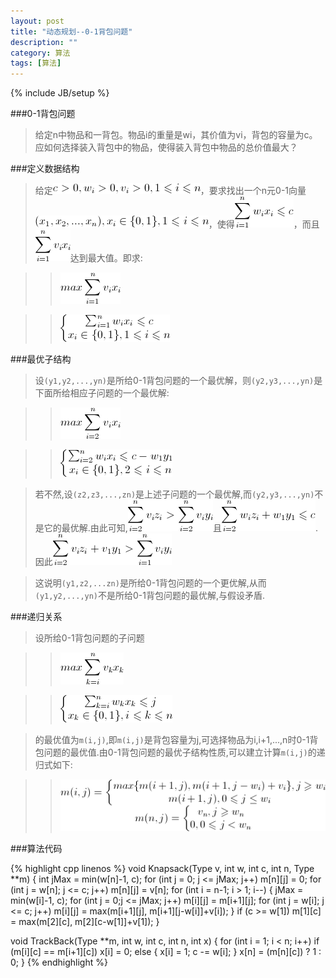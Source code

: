```yaml
---
layout: post
title: "动态规划--0-1背包问题"
description: ""
category: 算法
tags: [算法]
---
```

{% include JB/setup %}

###0-1背包问题

>给定n中物品和一背包。物品i的重量是wi，其价值为vi，背包的容量为c。应如何选择装入背包中的物品，使得装入背包中物品的总价值最大？

<!--more-->
###定义数据结构

>给定![dynamic1](/assets/img/201310220101.png)，要求找出一个n元0-1向量![dynamic1](/assets/img/201310220102.png)，使得![dynamic1](/assets/img/201310220103.png)，而且![dynamic1](/assets/img/201310220104.png)达到最大值。即求:

>>![dynamic1](/assets/img/201310220105.png)

>>![dynamic1](/assets/img/201310220106.png)

###最优子结构

>设`(y1,y2,...,yn)`是所给0-1背包问题的一个最优解，则`(y2,y3,...,yn)`是下面所给相应子问题的一个最优解:

>>![dynamic1](/assets/img/201310220107.png)

>>![dynamic1](/assets/img/201310220108.png)

>若不然,设`(z2,z3,...,zn)`是上述子问题的一个最优解,而`(y2,y3,...,yn)`不是它的最优解.由此可知,![dynamic1](/assets/img/201310220109.png)且![dynamic1](/assets/img/201310220110.png).因此![dynamic1](/assets/img/201310220111.png)

>这说明`(y1,z2,...zn)`是所给0-1背包问题的一个更优解,从而`(y1,y2,...,yn)`不是所给0-1背包问题的最优解,与假设矛盾.

###递归关系

>设所给0-1背包问题的子问题

>>![dynamic1](/assets/img/201310220112.png)

>>![dynamic1](/assets/img/201310220113.png)

>的最优值为`m(i,j)`,即`m(i,j)`是背包容量为j,可选择物品为i,i+1,...,n时0-1背包问题的最优值.由0-1背包问题的最优子结构性质,可以建立计算`m(i,j)`的递归式如下:

>>![dynamic1](/assets/img/201310220114.png)

###算法代码

{% highlight cpp linenos %}
void Knapsack(Type v, int w, int c, int n, Type **m) {
    int jMax = min(w[n]-1, c);
    for (int j = 0; j <= jMax; j++) m[n][j] = 0;
    for (int j = w[n]; j <= c; j++) m[n][j] = v[n];
    for (int i = n-1; i > 1; i--) {
        jMax = min(w[i]-1, c);
        for (int j = 0;j <= jMax; j++) m[i][j] = m[i+1][j];
        for (int j = w[i]; j <= c; j++) m[i][j] = max(m[i+1][j], m[i+1][j-w[i]]+v[i]);
    }
    if (c >= w[1]) m[1][c] = max(m[2][c], m[2][c-w[1]]+v[1]);
}

void TrackBack(Type **m, int w, int c, int n, int x) {
    for (int i = 1; i < n; i++)
        if (m[i][c] == m[i+1][c])
            x[i] = 0;
        else {
            x[i] = 1; 
            c -= w[i];
        }
        x[n] = (m[n][c]) ? 1 : 0;
}
{% endhighlight %}